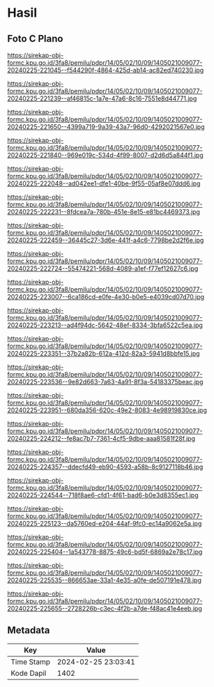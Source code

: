 # Hasil

## Foto C Plano

https://sirekap-obj-formc.kpu.go.id/3fa8/pemilu/pdpr/14/05/02/10/09/1405021009077-20240225-221045--f544290f-4864-425d-ab14-ac82ed740230.jpg

https://sirekap-obj-formc.kpu.go.id/3fa8/pemilu/pdpr/14/05/02/10/09/1405021009077-20240225-221239--af46815c-1a7e-47a6-8c16-7551e8d44771.jpg

https://sirekap-obj-formc.kpu.go.id/3fa8/pemilu/pdpr/14/05/02/10/09/1405021009077-20240225-221650--4399a719-9a39-43a7-96d0-4292021567e0.jpg

https://sirekap-obj-formc.kpu.go.id/3fa8/pemilu/pdpr/14/05/02/10/09/1405021009077-20240225-221840--969e019c-534d-4f99-8007-d2d6d5a844f1.jpg

https://sirekap-obj-formc.kpu.go.id/3fa8/pemilu/pdpr/14/05/02/10/09/1405021009077-20240225-222048--ad042ee1-dfe1-40be-9f55-05af8e07ddd6.jpg

https://sirekap-obj-formc.kpu.go.id/3fa8/pemilu/pdpr/14/05/02/10/09/1405021009077-20240225-222231--8fdcea7a-780b-451e-8e15-e81bc4469373.jpg

https://sirekap-obj-formc.kpu.go.id/3fa8/pemilu/pdpr/14/05/02/10/09/1405021009077-20240225-222459--36445c27-3d6e-441f-a4c6-7798be2d2f6e.jpg

https://sirekap-obj-formc.kpu.go.id/3fa8/pemilu/pdpr/14/05/02/10/09/1405021009077-20240225-222724--55474221-568d-4089-a1ef-f77ef12627c6.jpg

https://sirekap-obj-formc.kpu.go.id/3fa8/pemilu/pdpr/14/05/02/10/09/1405021009077-20240225-223007--6ca186cd-e0fe-4e30-b0e5-e4039cd07d70.jpg

https://sirekap-obj-formc.kpu.go.id/3fa8/pemilu/pdpr/14/05/02/10/09/1405021009077-20240225-223213--ad4f94dc-5642-48ef-8334-3bfa6522c5ea.jpg

https://sirekap-obj-formc.kpu.go.id/3fa8/pemilu/pdpr/14/05/02/10/09/1405021009077-20240225-223351--37b2a82b-612a-412d-82a3-5941d8bbfe15.jpg

https://sirekap-obj-formc.kpu.go.id/3fa8/pemilu/pdpr/14/05/02/10/09/1405021009077-20240225-223536--9e82d663-7a63-4a91-8f3a-54183375beac.jpg

https://sirekap-obj-formc.kpu.go.id/3fa8/pemilu/pdpr/14/05/02/10/09/1405021009077-20240225-223951--680da356-620c-49e2-8083-4e98919830ce.jpg

https://sirekap-obj-formc.kpu.go.id/3fa8/pemilu/pdpr/14/05/02/10/09/1405021009077-20240225-224212--fe8ac7b7-7361-4cf5-9dbe-aaa81581f28f.jpg

https://sirekap-obj-formc.kpu.go.id/3fa8/pemilu/pdpr/14/05/02/10/09/1405021009077-20240225-224357--ddecfd49-eb90-4593-a58b-8c9127118b46.jpg

https://sirekap-obj-formc.kpu.go.id/3fa8/pemilu/pdpr/14/05/02/10/09/1405021009077-20240225-224544--718f8ae6-cfd1-4f61-bad6-b0e3d8355ec1.jpg

https://sirekap-obj-formc.kpu.go.id/3fa8/pemilu/pdpr/14/05/02/10/09/1405021009077-20240225-225123--da5760ed-e204-44af-9fc0-ec14a9062e5a.jpg

https://sirekap-obj-formc.kpu.go.id/3fa8/pemilu/pdpr/14/05/02/10/09/1405021009077-20240225-225404--1a543778-8875-49c6-bd5f-6869a2e78c17.jpg

https://sirekap-obj-formc.kpu.go.id/3fa8/pemilu/pdpr/14/05/02/10/09/1405021009077-20240225-225535--866653ae-33a1-4e35-a0fe-de507191e478.jpg

https://sirekap-obj-formc.kpu.go.id/3fa8/pemilu/pdpr/14/05/02/10/09/1405021009077-20240225-225655--2728226b-c3ec-4f2b-a7de-f48ac41e4eeb.jpg


## Metadata

| Key        | Value               |
| ---------- | ------------------- |
| Time Stamp | 2024-02-25 23:03:41 |
| Kode Dapil | 1402                |



